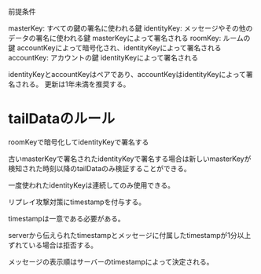 前提条件

masterKey: すべての鍵の署名に使われる鍵
identityKey: メッセージやその他のデータの署名に使われる鍵 masterKeyによって署名される
roomKey: ルームの鍵 accountKeyによって暗号化され、identityKeyによって署名される
accountKey: アカウントの鍵 identityKeyによって署名される

identityKeyとaccountKeyはペアであり、accountKeyはidentityKeyによって署名される。
更新は1年未満を推奨する。

# tailDataのルール

roomKeyで暗号化してidentityKeyで署名する

古いmasterKeyで署名されたidentityKeyで署名する場合は新しいmasterKeyが検知された時刻以降のtailDataのみ検証することができる。

一度使われたidentityKeyは連続してのみ使用できる。

リプレイ攻撃対策にtimestampを付与する。

timestampは一意である必要がある。

serverから伝えられたtimestampとメッセージに付属したtimestampが1分以上ずれている場合は拒否する。

メッセージの表示順はサーバーのtimestampによって決定される。